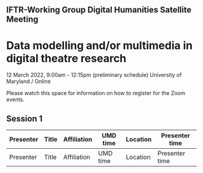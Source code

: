 ## IFTR-Working Group Digital Humanities Satellite Meeting

# Data modelling and/or multimedia in digital theatre research
12 March 2022, 9:00am - 12:15pm (preliminary schedule)
University of Maryland / Online

Please watch this space for information on how to register for the Zoom events.

## Session 1
|Presenter|Title|Affiliation|UMD time|Location|Presenter time|
|--|--|--|--|--|--|
|Presenter|Title|Affiliation|UMD time|Location|Presenter time|
